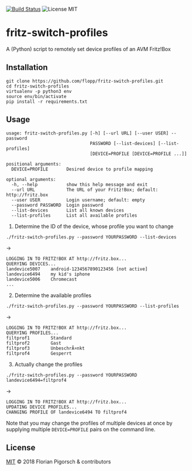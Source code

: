[![Build Status](https://travis-ci.org/flopp/fritz-switch-profiles.svg?branch=master)](https://travis-ci.org/flopp/fritz-switch-profiles)
![License MIT](https://img.shields.io/badge/license-MIT-lightgrey.svg?style=flat)

# fritz-switch-profiles
A (Python) script to remotely set device profiles of an AVM Fritz!Box

## Installation

```
git clone https://github.com/flopp/fritz-switch-profiles.git
cd fritz-switch-profiles
virtualenv -p python3 env
source env/bin/activate
pip install -r requirements.txt
```

## Usage

```
usage: fritz-switch-profiles.py [-h] [--url URL] [--user USER] --password
                                PASSWORD [--list-devices] [--list-profiles]
                                [DEVICE=PROFILE [DEVICE=PROFILE ...]]

positional arguments:
  DEVICE=PROFILE       Desired device to profile mapping

optional arguments:
  -h, --help           show this help message and exit
  --url URL            The URL of your Fritz!Box; default: http://fritz.box
  --user USER          Login username; default: empty
  --password PASSWORD  Login password
  --list-devices       List all known devices
  --list-profiles      List all available profiles
```

1. Determine the ID of the device, whose profile you want to change

```
./fritz-switch-profiles.py --password YOURPASSWORD --list-devices
```
->
```
LOGGING IN TO FRITZ!BOX AT http://fritz.box...
QUERYING DEVICES...
landevice5007    android-1234567890123456 [not active]
landevice6494    my kid's iphone
landevice5006    Chromecast
...
```

2. Determine the available profiles
```
./fritz-switch-profiles.py --password YOURPASSWORD --list-profiles
```
->
```
LOGGING IN TO FRITZ!BOX AT http://fritz.box...
QUERYING PROFILES...
filtprof1        Standard
filtprof2        Gast
filtprof3        UnbeschrÃ¤nkt
filtprof4        Gesperrt 
```

3. Actually change the profiles
```
./fritz-switch-profiles.py --password YOURPASSWORD landevice6494=filtprof4
```
->
```
LOGGING IN TO FRITZ!BOX AT http://fritz.box...
UPDATING DEVICE PROFILES...
CHANGING PROFILE OF landevice6494 TO filtprof4
```

Note that you may change the profiles of multiple devices at once by supplying multiple `DEVICE=PROFILE` pairs on the command line.

## License
[MIT](https://github.com/flopp/fritz-switch-profiles/blob/master/LICENSE) &copy; 2018 Florian Pigorsch & contributors
